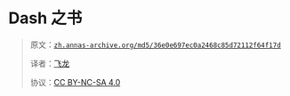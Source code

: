 # Dash 之书

> 原文：[`zh.annas-archive.org/md5/36e0e697ec0a2468c85d72112f64f17d`](https://zh.annas-archive.org/md5/36e0e697ec0a2468c85d72112f64f17d)
> 
> 译者：[飞龙](https://github.com/wizardforcel)
> 
> 协议：[CC BY-NC-SA 4.0](http://creativecommons.org/licenses/by-nc-sa/4.0/)